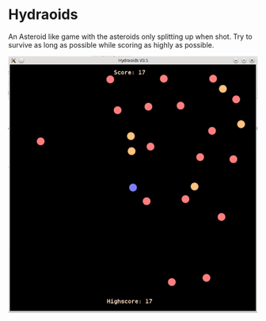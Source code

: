 # Hydraoids

An Asteroid like game with the asteroids only splitting up when shot.
Try to survive as long as possible while scoring as highly as possible.

![Screenshot](Screenshot.png)
